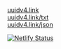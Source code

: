 [uuidv4.link](https://uuidv4.link)  
[uuidv4.link/txt](https://uuidv4.link/txt)  
[uuidv4.link/json](https://uuidv4.link/json)  


[![Netlify Status](https://api.netlify.com/api/v1/badges/4b46d8be-a581-4b28-8988-97f9a2daad35/deploy-status)](https://app.netlify.com/sites/uuidv4-link/deploys)

